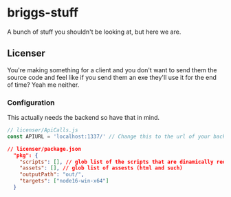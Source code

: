 # briggs-stuff
A bunch of stuff you shouldn't be looking at, but here we are.

## Licenser
You're making something for a client and you don't want to send them the source code and feel like if you send them an exe they'll use it for the end of time? Yeah me neither.
### Configuration
This actually needs the backend so have that in mind.
```js
// licenser/ApiCalls.js
const APIURL = 'localhost:1337/' // Change this to the url of your backend
```
```json
// licenser/package.json
  "pkg": {
    "scripts": [], // glob list of the scripts that are dinamically required
    "assets": [], // glob list of assests (html and such)
    "outputPath": "out/",
    "targets": ["node16-win-x64"] 
  }
```